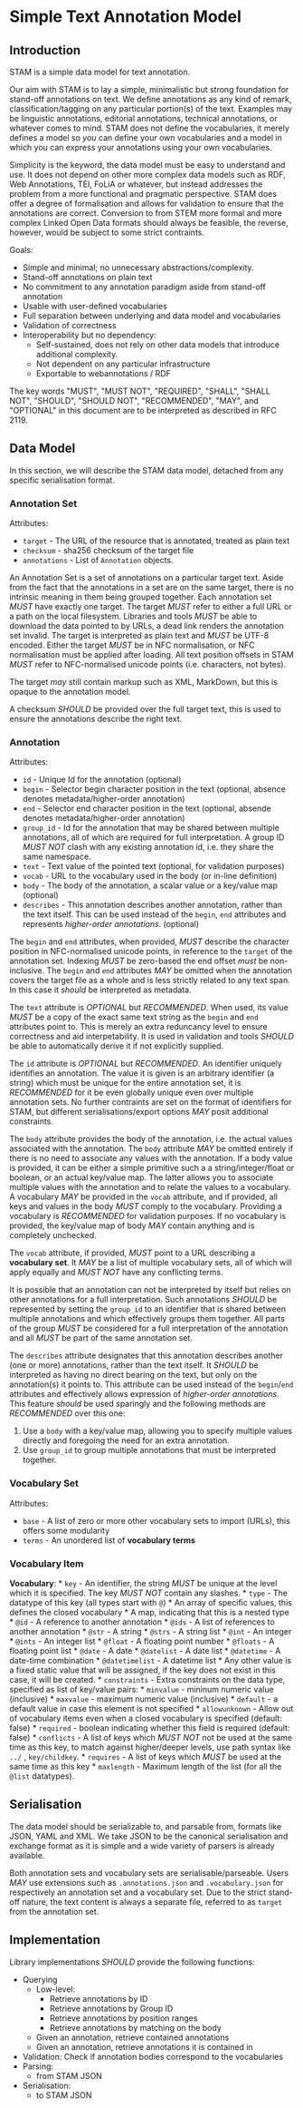 # Simple Text Annotation Model

## Introduction

STAM is a simple data model for text annotation.

Our aim with STAM is to lay a simple, minimalistic but strong foundation for stand-off annotations on text. We define
annotations as any kind of remark, classification/tagging on any particular portion(s) of the text. Examples may be
linguistic annotations, editorial annotations, technical annotations, or whatever comes to mind. STAM does not define
the vocabularies, it merely defines a model so *you* can define your own vocabularies and a model in which you can
express your annotations using your own vocabularies.

Simplicity is the keyword, the data model must be easy to understand and use. It does not depend on other more complex
data models such as RDF, Web Annotations, TEI, FoLiA or whatever, but instead addresses the problem from a more
functional and pragmatic perspective. STAM does offer a degree of formalisation and allows for validation to ensure
that the annotations are correct. Conversion to from STEM more formal and more complex Linked Open Data formats should always
be feasible, the reverse, however, would be subject to some strict contraints.

Goals:

 * Simple and minimal; no unnecessary abstractions/complexity.
 * Stand-off annotations on plain text
 * No commitment to any annotation paradigm aside from stand-off annotation
 * Usable with user-defined vocabularies
 * Full separation between underlying and data model and vocabularies
 * Validation of correctness
 * Interoperability but no dependency:
    * Self-sustained, does not rely on other data models that introduce
      additional complexity.
    * Not dependent on any particular infrastructure
    * Exportable to webannotations / RDF


The key words "MUST", "MUST NOT", "REQUIRED", "SHALL", "SHALL
NOT", "SHOULD", "SHOULD NOT", "RECOMMENDED",  "MAY", and
"OPTIONAL" in this document are to be interpreted as described in
RFC 2119.

## Data Model

In this section, we will describe the STAM data model, detached from any specific
serialisation format.

### Annotation Set

Attributes:

* ``target`` - The URL of the resource that is annotated, treated as plain text
* ``checksum`` - sha256 checksum of the target file
* ``annotations`` -  List of ``Annotation`` objects.

An Annotation Set is a set of annotations on a particular target text. Aside
from the fact that the annotations in a set are on the same target, there is no
intrinsic meaning in them being grouped together. Each annotation set *MUST*
have exactly one target. The target *MUST* refer to either a full URL or a path
on the local filesystem.  Libraries and tools *MUST* be able to download the
data pointed to by URLs, a dead link renders the annotation set invalid. The
target is interpreted as plain text and *MUST* be UTF-8 encoded. Either the
target *MUST* be in NFC normalisation, or NFC normalisation must be applied
after loading.  All text position offsets in STAM *MUST* refer to
NFC-normalised unicode points (i.e. characters, not bytes).

The target *may* still contain markup such as XML, MarkDown, but this is opaque
to the annotation model.

A checksum *SHOULD* be provided over the full target text, this is used to ensure the annotations describe the right text.

### Annotation

Attributes:

* ``id`` - Unique Id for the annotation (optional)
* ``begin`` - Selector begin character position in the text (optional, absence denotes metadata/higher-order annotation)
* ``end`` - Selector end character position in the text (optional, absende denotes metadata/higher-order annotation)
* ``group_id`` - Id for the annotation that may be shared between multiple annotations, all of which are required for full interpretation. A group ID *MUST NOT* clash with any existing annotation id, i.e. they share the same namespace.
* ``text`` - Text value of the pointed text (optional, for validation purposes)
* ``vocab`` -  URL to the vocabulary used in the body (or in-line definition)
* ``body`` - The body of the annotation, a scalar value or a key/value map (optional)
* ``describes`` - This annotation describes another annotation, rather than the text itself. This can be used instead of the ``begin``, ``end`` attributes and represents *higher-order annotations*. (optional)

The ``begin`` and ``end`` attributes, when provided, *MUST* describe the character position in NFC-normalised unicode points, in reference to the ``target`` of the annotation set. Indexing *MUST* be zero-based the end offset *must* be non-inclusive.
The ``begin`` and ``end`` attributes *MAY* be omitted when the annotation covers the target file as a whole and is less strictly related to any text span. In this case it *should* be interpreted as metadata.

The ``text`` attribute is *OPTIONAL* but *RECOMMENDED*. When used, its value *MUST* be a
copy of the exact same text string as the ``begin`` and ``end`` attributes point to. This is
merely an extra reduncancy level to ensure correctness and aid interpetability.
It is used in validation and tools *SHOULD* be able to automatically derive it
if not explicitly supplied.

The ``id`` attribute is *OPTIONAL* but *RECOMMENDED*. An identifier uniquely
identifies an annotation. The value it is given is an arbitrary identifier (a
string) which must be unique for the entire annotation set, it is *RECOMMENDED*
for it be even globally unique even over multiple annotation sets. No further
contraints are set on the format of identifiers for STAM, but different
serialisations/export options *MAY* posit additional constraints.

The ``body`` attribute provides the body of the annotation, i.e. the actual
values associated with the annotation.  The ``body`` attribute *MAY* be omitted
entirely if there is no need to associate any values with the annotation. If a
body value is provided, it can be either a simple primitive such a a
string/integer/float or boolean, or an actual key/value map. The latter allows
you to associate multiple values with the annotation and to relate the values
to a vocabulary. A vocabulary *MAY* be provided in the ``vocab`` attribute, and
if provided, all keys and values in the body *MUST* comply to the vocabulary.
Providing a vocabulary is *RECOMMENDED* for validation purposes.  If no
vocabulary is provided, the key/value map of body *MAY* contain anything and is
completely unchecked.

The ``vocab`` attribute, if provided, *MUST* point to a URL describing a **vocabulary set**. It *MAY* be a list of
multiple vocabulary sets, all of which will apply equally and *MUST NOT* have any conflicting terms.

It is possible that an annotation can not be interpreted by itself but relies on other annotations
for a full interpretation. Such annotations *SHOULD* be represented by setting the ``group_id`` to an identifier that
is shared between multiple annotations and which effectively groups them together. All parts of the group
*MUST* be considered for a full interpretation of the annotation and all *MUST* be part of the same annotation set.

The ``describes`` attribute designates that this annotation describes another
(one or more) annotations, rather than the text itself. It *SHOULD* be
interpreted as having no direct bearing on the text, but only on the
annotation(s) it points to.  This attribute can be used instead of the
``begin``/``end`` attributes and effectively allows expression of *higher-order
annotations*. This feature *should* be used sparingly and the following methods
are *RECOMMENDED* over this one:

1. Use a ``body`` with a key/value map, allowing you to specify multiple values directly
   and foregoing the need for an extra annotation.
2. Use ``group_id`` to group multiple annotations that must be interpreted together.

### Vocabulary Set

Attributes:

* ``base`` - A list of zero or more other vocabulary sets to import (URLs), this offers some modularity
* ``terms`` - An unordered list of **vocabulary terms**

### Vocabulary Item

**Vocabulary**:
    * ``key`` - An identifier, the string *MUST* be unique at the level which it is specified. The key *MUST NOT* contain any slashes.
    * ``type`` - The datatype of this key (all types start with ``@``)
        * An array of specific values, this defines the closed vocabulary
        * A map, indicating that this is a nested type
        * ``@id`` - A reference to another annotation
        * ``@ids`` - A list of references to another annotation
        * ``@str`` - A string
        * ``@strs`` - A string list
        * ``@int`` - An integer
        * ``@ints`` - An integer list
        * ``@float`` - A floating point number
        * ``@floats`` - A floating point list
        * ``@date`` - A date
        * ``@datelist`` - A date list
        * ``@datetime`` - A date-time combination
        * ``@datetimelist`` - A datetime list
        * Any other value is a fixed static value that will be assigned, if the key does not exist in this case, it will be created.
    * ``constraints`` - Extra constraints on the data type, specified as list of key/value pairs:
        * ``minvalue`` - mininum numeric value (inclusive)
        * ``maxvalue`` - maximum numeric value (inclusive)
        * ``default`` - a default value in case this element is not specified
        * ``allowunknown`` - Allow out of vocabulary items even when a closed vocabulary is specified (default: false)
        * ``required`` - boolean indicating whether this field is required (default: false)
        * ``conflicts`` - A list of keys which *MUST NOT* not be used at the same time as this key, to match against
            higher/deeper levels, use path syntax like ``../`` , ``key/childkey``.
        * ``requires`` - A list of keys which *MUST* be used at the same time as this key
        * ``maxlength`` - Maximum length of the list (for all the ``@list`` datatypes).

## Serialisation

The data model should be serializable to, and parsable from, formats like JSON, YAML and XML.  We take JSON to be the
canonical serialisation and exchange format as it is simple and a wide variety of parsers is already available.

Both annotation sets and vocabulary sets are serialisable/parseable. Users *MAY* use extensions such as
``.annotations.json`` and ``.vocabulary.json`` for respectively an annotation set and a vocabulary set. Due to the
strict stand-off nature, the text content is always a separate file, referred to as ``target`` from the annotation set.



## Implementation

Library implementations *SHOULD* provide the following functions:

* Querying
    * Low-level:
        * Retrieve annotations by ID
        * Retrieve annotations by Group ID
        * Retrieve annotations by position ranges
        * Retrieve annotations by matching on the body
    * Given an annotation, retrieve contained annotations
    * Given an annotation, retrieve annotations it is contained in
* Validation: Check if annotation bodies correspond to the vocabularies
* Parsing:
    * from STAM JSON
* Serialisation:
    * to STAM JSON

